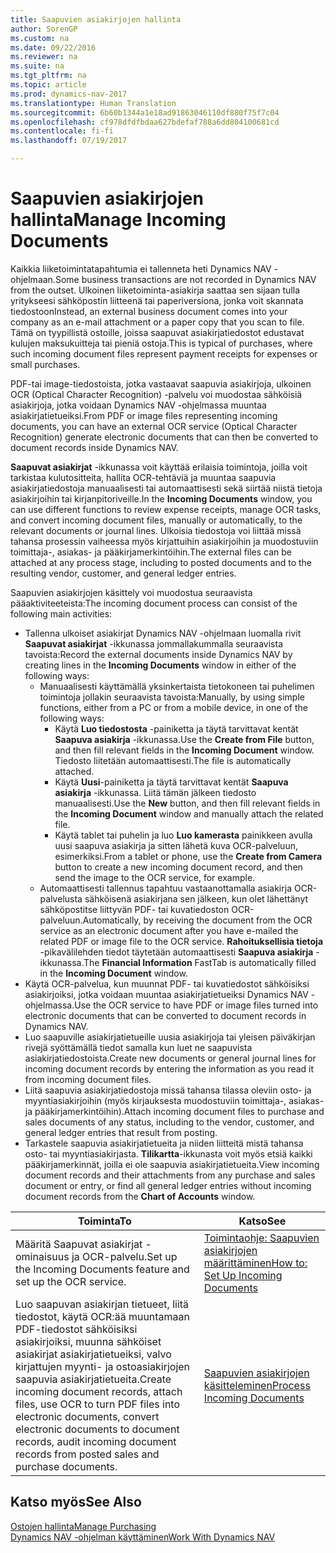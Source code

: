 ```yaml
---
title: Saapuvien asiakirjojen hallinta
author: SorenGP
ms.custom: na
ms.date: 09/22/2016
ms.reviewer: na
ms.suite: na
ms.tgt_pltfrm: na
ms.topic: article
ms.prod: dynamics-nav-2017
ms.translationtype: Human Translation
ms.sourcegitcommit: 6b60b1344a1e18ad91863046110df880f75f7c04
ms.openlocfilehash: cf978dfdfbdaa627bdefaf788a6dd804100681cd
ms.contentlocale: fi-fi
ms.lasthandoff: 07/19/2017

---
```


# <a name="manage-incoming-documents"></a><span data-ttu-id="5a37a-102">Saapuvien asiakirjojen hallinta</span><span class="sxs-lookup"><span data-stu-id="5a37a-102">Manage Incoming Documents</span></span>
<span data-ttu-id="5a37a-103">Kaikkia liiketoimintatapahtumia ei tallenneta heti Dynamics NAV -ohjelmaan.</span><span class="sxs-lookup"><span data-stu-id="5a37a-103">Some business transactions are not recorded in Dynamics NAV from the outset.</span></span> <span data-ttu-id="5a37a-104">Ulkoinen liiketoiminta-asiakirja saattaa sen sijaan tulla yritykseesi sähköpostin liitteenä tai paperiversiona, jonka voit skannata tiedostoon</span><span class="sxs-lookup"><span data-stu-id="5a37a-104">Instead, an external business document comes into your company as an e-mail attachment or a paper copy that you scan to file.</span></span> <span data-ttu-id="5a37a-105">Tämä on tyypillistä ostoille, joissa saapuvat asiakirjatiedostot edustavat kulujen maksukuitteja tai pieniä ostoja.</span><span class="sxs-lookup"><span data-stu-id="5a37a-105">This is typical of purchases, where such incoming document files represent payment receipts for expenses or small purchases.</span></span>

<span data-ttu-id="5a37a-106">PDF-tai image-tiedostoista, jotka vastaavat saapuvia asiakirjoja, ulkoinen OCR (Optical Character Recognition) -palvelu voi muodostaa sähköisiä asiakirjoja, jotka voidaan Dynamics NAV -ohjelmassa muuntaa asiakirjatietueiksi.</span><span class="sxs-lookup"><span data-stu-id="5a37a-106">From PDF or image files representing incoming documents, you can have an external OCR service (Optical Character Recognition) generate electronic documents that can then be converted to document records inside Dynamics NAV.</span></span>

<span data-ttu-id="5a37a-107">**Saapuvat asiakirjat** -ikkunassa voit käyttää erilaisia toimintoja, joilla voit tarkistaa kulutositteita, hallita OCR-tehtäviä ja muuntaa saapuvia asiakirjatiedostoja manuaalisesti tai automaattisesti sekä siirtää niistä tietoja asiakirjoihin tai kirjanpitoriveille.</span><span class="sxs-lookup"><span data-stu-id="5a37a-107">In the **Incoming Documents** window, you can use different functions to review expense receipts, manage OCR tasks, and convert incoming document files, manually or automatically, to the relevant documents or journal lines.</span></span> <span data-ttu-id="5a37a-108">Ulkoisia tiedostoja voi liittää missä tahansa prosessin vaiheessa myös kirjattuihin asiakirjoihin ja muodostuviin toimittaja-, asiakas- ja pääkirjamerkintöihin.</span><span class="sxs-lookup"><span data-stu-id="5a37a-108">The external files can be attached at any process stage, including to posted documents and to the resulting vendor, customer, and general ledger entries.</span></span>

<span data-ttu-id="5a37a-109">Saapuvien asiakirjojen käsittely voi muodostua seuraavista pääaktiviteeteista:</span><span class="sxs-lookup"><span data-stu-id="5a37a-109">The incoming document process can consist of the following main activities:</span></span>

* <span data-ttu-id="5a37a-110">Tallenna ulkoiset asiakirjat Dynamics NAV -ohjelmaan luomalla rivit **Saapuvat asiakirjat** -ikkunassa jommallakummalla seuraavista tavoista:</span><span class="sxs-lookup"><span data-stu-id="5a37a-110">Record the external documents inside Dynamics NAV by creating lines in the **Incoming Documents** window in either of the following ways:</span></span>
    * <span data-ttu-id="5a37a-111">Manuaalisesti käyttämällä yksinkertaista tietokoneen tai puhelimen toimintoja jollakin seuraavista tavoista:</span><span class="sxs-lookup"><span data-stu-id="5a37a-111">Manually, by using simple functions, either from a PC or from a mobile device, in one of the following ways:</span></span>
        * <span data-ttu-id="5a37a-112">Käytä **Luo tiedostosta** -painiketta ja täytä tarvittavat kentät **Saapuva asiakirja** -ikkunassa.</span><span class="sxs-lookup"><span data-stu-id="5a37a-112">Use the **Create from File** button, and then fill relevant fields in the **Incoming Document** window.</span></span> <span data-ttu-id="5a37a-113">Tiedosto liitetään automaattisesti.</span><span class="sxs-lookup"><span data-stu-id="5a37a-113">The file is automatically attached.</span></span>  
        * <span data-ttu-id="5a37a-114">Käytä **Uusi**-painiketta ja täytä tarvittavat kentät **Saapuva asiakirja** -ikkunassa. Liitä tämän jälkeen tiedosto manuaalisesti.</span><span class="sxs-lookup"><span data-stu-id="5a37a-114">Use the **New** button, and then fill relevant fields in the **Incoming Document** window and manually attach the related file.</span></span>
        * <span data-ttu-id="5a37a-115">Käytä tablet tai puhelin ja luo **Luo kamerasta** painikkeen avulla uusi saapuva asiakirja ja sitten lähetä kuva OCR-palveluun, esimerkiksi.</span><span class="sxs-lookup"><span data-stu-id="5a37a-115">From a tablet or phone, use the **Create from Camera** button to create a new incoming document record, and then send the image to the OCR service, for example.</span></span>
    * <span data-ttu-id="5a37a-116">Automaattisesti tallennus tapahtuu vastaanottamalla asiakirja OCR-palvelusta sähköisenä asiakirjana sen jälkeen, kun olet lähettänyt sähköpostitse liittyvän PDF- tai kuvatiedoston OCR-palveluun.</span><span class="sxs-lookup"><span data-stu-id="5a37a-116">Automatically, by receiving the document from the OCR service as an electronic document after you have e-mailed the related PDF or image file to the OCR service.</span></span> <span data-ttu-id="5a37a-117">**Rahoituksellisia tietoja** -pikavälilehden tiedot täytetään automaattisesti **Saapuva asiakirja** -ikkunassa.</span><span class="sxs-lookup"><span data-stu-id="5a37a-117">The **Financial Information** FastTab is automatically filled in the **Incoming Document** window.</span></span>
* <span data-ttu-id="5a37a-118">Käytä OCR-palvelua, kun muunnat PDF- tai kuvatiedostot sähköisiksi asiakirjoiksi, jotka voidaan muuntaa asiakirjatietueiksi Dynamics NAV -ohjelmassa.</span><span class="sxs-lookup"><span data-stu-id="5a37a-118">Use the OCR service to have PDF or image files turned into electronic documents that can be converted to document records in Dynamics NAV.</span></span>
* <span data-ttu-id="5a37a-119">Luo saapuville asiakirjatietueille uusia asiakirjoja tai yleisen päiväkirjan rivejä syöttämällä tiedot samalla kun luet ne saapuvista asiakirjatiedostoista.</span><span class="sxs-lookup"><span data-stu-id="5a37a-119">Create new documents or general journal lines for incoming document records by entering the information as you read it from incoming document files.</span></span>
* <span data-ttu-id="5a37a-120">Liitä saapuvia asiakirjatiedostoja missä tahansa tilassa oleviin osto- ja myyntiasiakirjoihin (myös kirjauksesta muodostuviin toimittaja-, asiakas- ja pääkirjamerkintöihin).</span><span class="sxs-lookup"><span data-stu-id="5a37a-120">Attach incoming document files to purchase and sales documents of any status, including to the vendor, customer, and general ledger entries that result from posting.</span></span>
* <span data-ttu-id="5a37a-121">Tarkastele saapuvia asiakirjatietueita ja niiden liitteitä mistä tahansa osto- tai myyntiasiakirjasta. **Tilikartta**-ikkunasta voit myös etsiä kaikki pääkirjamerkinnät, joilla ei ole saapuvia asiakirjatietueita.</span><span class="sxs-lookup"><span data-stu-id="5a37a-121">View incoming document records and their attachments from any purchase and sales document or entry, or find all general ledger entries without incoming document records from the **Chart of Accounts** window.</span></span>


|<span data-ttu-id="5a37a-122">Toiminta</span><span class="sxs-lookup"><span data-stu-id="5a37a-122">To</span></span> |<span data-ttu-id="5a37a-123">Katso</span><span class="sxs-lookup"><span data-stu-id="5a37a-123">See</span></span> |
|---|----|
|<span data-ttu-id="5a37a-124">Määritä Saapuvat asiakirjat -ominaisuus ja OCR-palvelu.</span><span class="sxs-lookup"><span data-stu-id="5a37a-124">Set up the Incoming Documents feature and set up the OCR service.</span></span>|[<span data-ttu-id="5a37a-125">Toimintaohje: Saapuvien asiakirjojen määrittäminen</span><span class="sxs-lookup"><span data-stu-id="5a37a-125">How to: Set Up Incoming Documents</span></span>](across-how-setup-income-documents.md)|
|<span data-ttu-id="5a37a-126">Luo saapuvan asiakirjan tietueet, liitä tiedostot, käytä OCR:ää muuntamaan PDF-tiedostot sähköisiksi asiakirjoiksi, muunna sähköiset asiakirjat asiakirjatietueiksi, valvo kirjattujen myynti- ja ostoasiakirjojen saapuvia asiakirjatietueita.</span><span class="sxs-lookup"><span data-stu-id="5a37a-126">Create incoming document records, attach files, use OCR to turn PDF files into electronic documents, convert electronic documents to document records, audit incoming document records from posted sales and purchase documents.</span></span>|[<span data-ttu-id="5a37a-127">Saapuvien asiakirjojen käsitteleminen</span><span class="sxs-lookup"><span data-stu-id="5a37a-127">Process Incoming Documents</span></span>](across-process-income-documents.md)|

## <a name="see-also"></a><span data-ttu-id="5a37a-128">Katso myös</span><span class="sxs-lookup"><span data-stu-id="5a37a-128">See Also</span></span>  
[<span data-ttu-id="5a37a-129">Ostojen hallinta</span><span class="sxs-lookup"><span data-stu-id="5a37a-129">Manage Purchasing</span></span>](purchasing-manage-purchasing.md)  
[<span data-ttu-id="5a37a-130">Dynamics NAV -ohjelman käyttäminen</span><span class="sxs-lookup"><span data-stu-id="5a37a-130">Work With Dynamics NAV</span></span>](ui-work-product.md)

